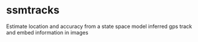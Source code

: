 # ssmtracks
Estimate location and accuracy from a state space model inferred gps track and embed information in images
